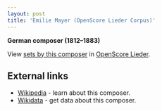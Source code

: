 ```yaml
---
layout: post
title: 'Emilie Mayer (OpenScore Lieder Corpus)'
---
```


__German composer (1812–1883)__

View [sets by this composer] in [OpenScore Lieder].

[sets by this composer]: https://musescore.com/openscore-lieder-corpus/sets?order=title&text=Mayer,+Emilie
[OpenScore Lieder]: https://musescore.com/openscore-lieder-corpus

## External links

- [Wikipedia] - learn about this composer.
- [Wikidata] - get data about this composer.

[Wikipedia]: https://en.wikipedia.org/wiki/Emilie_Mayer
[Wikidata]: https://www.wikidata.org/wiki/Q447851
